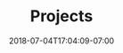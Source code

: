 ---
title: "Projects"
date: 2018-07-04T17:04:09-07:00
draft: false
disableComments: true
type: "projects"
---
